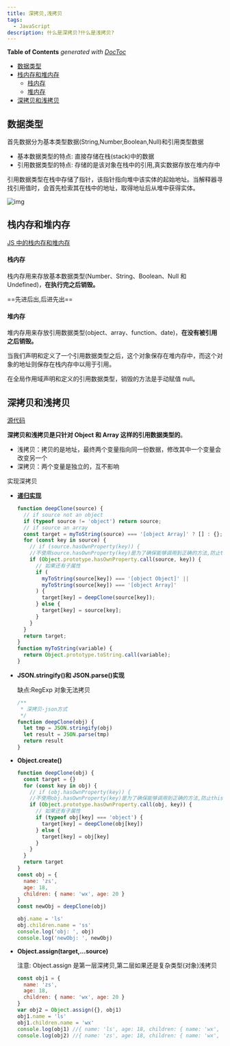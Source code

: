 ```yaml
---
title: 深拷贝,浅拷贝
tags:
  - JavaScript
description: 什么是深拷贝?什么是浅拷贝?
---
```


<!-- START doctoc generated TOC please keep comment here to allow auto update -->
<!-- DON'T EDIT THIS SECTION, INSTEAD RE-RUN doctoc TO UPDATE -->

**Table of Contents** _generated with [DocToc](https://github.com/thlorenz/doctoc)_

- [数据类型](#%E6%95%B0%E6%8D%AE%E7%B1%BB%E5%9E%8B)
- [栈内存和堆内存](#%E6%A0%88%E5%86%85%E5%AD%98%E5%92%8C%E5%A0%86%E5%86%85%E5%AD%98)
  - [栈内存](#%E6%A0%88%E5%86%85%E5%AD%98)
  - [堆内存](#%E5%A0%86%E5%86%85%E5%AD%98)
- [深拷贝和浅拷贝](#%E6%B7%B1%E6%8B%B7%E8%B4%9D%E5%92%8C%E6%B5%85%E6%8B%B7%E8%B4%9D)

<!-- END doctoc generated TOC please keep comment here to allow auto update -->

## 数据类型

首先数据分为基本类型数据(String,Number,Boolean,Null)和引用类型数据

- 基本数据类型的特点: 直接存储在栈(stack)中的数据
- 引用数据类型的特点: 存储的是该对象在栈中的引用,真实数据存放在堆内存中

引用数据类型在栈中存储了指针，该指针指向堆中该实体的起始地址。当解释器寻找引用值时，会首先检索其在栈中的地址，取得地址后从堆中获得实体。

![img](https://user-gold-cdn.xitu.io/2018/12/23/167da171f30b62ce?imageView2/0/w/1280/h/960/format/webp/ignore-error/1)

## 栈内存和堆内存

[JS 中的栈内存和堆内存](https://github.com/xaiofei/Blog/issues/8)

#### 栈内存

栈内存用来存放基本数据类型(Number、String、Boolean、Null 和 Undefined)，**在执行完之后销毁。**

==先进后出,后进先出==

#### 堆内存

堆内存用来存放引用数据类型(object、array、function、date)，**在没有被引用之后销毁。**

当我们声明和定义了一个引用数据类型之后，这个对象保存在堆内存中，而这个对象的地址则保存在栈内存中以用于引用。

在全局作用域声明和定义的引用数据类型，销毁的方法是手动赋值 null。

## 深拷贝和浅拷贝

[源代码](https://github.com/fncheng/fe-interview/tree/master/src/%E6%B7%B1%E6%8B%B7%E8%B4%9D%E6%B5%85%E6%8B%B7%E8%B4%9D)

**深拷贝和浅拷贝是只针对 Object 和 Array 这样的引用数据类型的**。

- 浅拷贝：拷贝的是地址，最终两个变量指向同一份数据，修改其中一个变量会改变另一个
- 深拷贝：两个变量是独立的，互不影响

实现深拷贝

- [**递归实现**](./deepClone.js)

  ```js
  function deepClone(source) {
    // if source not an object
    if (typeof source != 'object') return source;
    // if source an array
    const target = myToString(source) === '[object Array]' ? [] : {};
    for (const key in source) {
      // if (source.hasOwnProperty(key)) {
      //不使用source.hasOwnProperty(key)是为了确保能够调用到正确的方法,防止this指向问题
      if (Object.prototype.hasOwnProperty.call(source, key)) {
        // 如果还有子属性
        if (
          myToString(source[key]) === '[object Object]' ||
          myToString(source[key]) === '[object Array]'
        ) {
          target[key] = deepClone(source[key]);
        } else {
          target[key] = source[key];
        }
      }
    }
    return target;
  }
  function myToString(variable) {
    return Object.prototype.toString.call(variable);
  }
  ```

- **JSON.stringify()和 JSON.parse()实现**

  缺点:RegExp 对象无法拷贝

  ```js
  /**
   * 深拷贝-json方式
   */
  function deepClone(obj) {
    let tmp = JSON.stringify(obj)
    let result = JSON.parse(tmp)
    return result
  }
  ```

- **Object.create()**

  ```js
  function deepClone(obj) {
    const target = {}
    for (const key in obj) {
      // if (obj.hasOwnProperty(key)) {
      //不使用obj.hasOwnProperty(key)是为了确保能够调用到正确的方法,防止this指向问题
      if (Object.prototype.hasOwnProperty.call(obj, key)) {
        // 如果还有子属性
        if (typeof obj[key] === 'object') {
          target[key] = deepClone(obj[key])
        } else {
          target[key] = obj[key]
        }
      }
    }
    return target
  }
  const obj = {
    name: 'zs',
    age: 18,
    children: { name: 'wx', age: 20 }
  }
  const newObj = deepClone(obj)

  obj.name = 'ls'
  obj.children.name = 'ss'
  console.log('obj: ', obj)
  console.log('newObj: ', newObj)
  ```

- **Object.assign(target,...source)**

  注意: Object.assign 是第一层深拷贝,第二层如果还是复杂类型(对象)浅拷贝

  ```js
  const obj1 = {
    name: 'zs',
    age: 18,
    children: { name: 'wx', age: 20 }
  }
  var obj2 = Object.assign({}, obj1)
  obj1.name = 'ls'
  obj1.children.name = 'wx'
  console.log(obj1) //{ name: 'ls', age: 18, children: { name: 'wx', age: 20 } }
  console.log(obj2) //{ name: 'zs', age: 18, children: { name: 'wx', age: 20 } }
  ```
